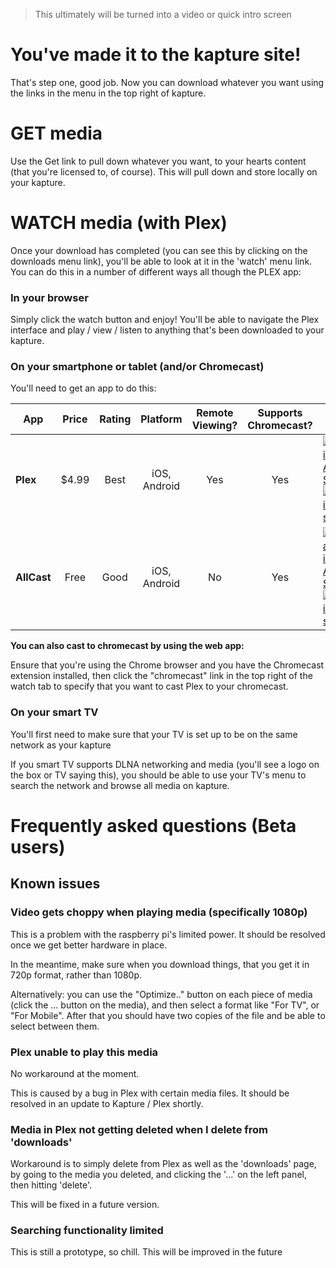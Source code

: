> This ultimately will be turned into a video or quick intro screen

# You've made it to the kapture site!

That's step one, good job.  Now you can download whatever you want using the links in the menu in the top right of kapture.

# GET media

Use the Get link to pull down whatever you want, to your hearts content (that you're licensed to, of course).  This will pull down and store locally on your kapture.

# WATCH media (with Plex)

Once your download has completed (you can see this by clicking on the downloads menu link), you'll be able to look at it in the 'watch' menu link.  You can do this in a number of different ways all though the PLEX app:

### In your browser

Simply click the watch button and enjoy!  You'll be able to navigate the Plex interface and play / view / listen to anything that's been downloaded to your kapture.

### On your smartphone or tablet (and/or Chromecast)

You'll need to get an app to do this:

[ios-app-store-logo]: https://devimages.apple.com.edgekey.net/app-store/marketing/guidelines/images/badge-download-on-the-app-store.svg "App store logo"
[google-play-logo]: https://play.google.com/intl/en_us/badges/images/badge_new.png "Google play link"

| App         | Price | Rating | Platform     | Remote Viewing? | Supports Chromecast? | Link |
| ----------- |:-----:|:------:|:------------:|:--------------:|:---------------------:| ---- |
| **Plex**    | $4.99 | Best   | iOS, Android | Yes            | Yes                   | [![Plex in iOS App Store][ios-app-store-logo]](https://play.google.com/store/apps/details?id=com.plexapp.android)  [![Plex in play store][google-play-logo]](https://play.google.com/store/apps/details?id=com.plexapp.android) |
| **AllCast** | Free  | Good   | iOS, Android | No             | Yes                   | [![Allcast in iOS App Store][ios-app-store-logo]](https://itunes.com/app/allcast-cast-photos-music) [](https://play.google.com/store/apps/details?id=com.koushikdutta.cast) [![Plex in play store][google-play-logo]](https://play.google.com/store/apps/details?id=com.koushikdutta.cast) |

**You can also cast to chromecast by using the web app:**

Ensure that you're using the Chrome browser and you have the Chromecast extension installed, then click the "chromecast" link in the top right of the watch tab to specify that you want to cast Plex to your chromecast.

### On your smart TV

You'll first need to make sure that your TV is set up to be on the same network as your kapture

If you smart TV supports DLNA networking and media (you'll see a logo on the box or TV saying this), you should be able to use your TV's menu to search the network and browse all media on kapture.


# Frequently asked questions (Beta users)


## Known issues

### Video gets choppy when playing media (specifically 1080p)

This is a problem with the raspberry pi's limited power.  It should be resolved once we get better hardware in place.

In the meantime, make sure when you download things, that you get it in 720p format, rather than 1080p.  

Alternatively: you can use the "Optimize.." button on each piece of media (click the ... button on the media), and then select a format like "For TV", or "For Mobile".  After that you should have two copies of the file and be able to select between them.

### Plex unable to play this media

No workaround at the moment.  

This is caused by a bug in Plex with certain media files.  It should be resolved in an update to Kapture / Plex shortly.


### Media in Plex not getting deleted when I delete from 'downloads'

Workaround is to simply delete from Plex as well as the 'downloads' page, by going to the media you deleted, and clicking the '...' on the left panel, then hitting 'delete'.

This will be fixed in a future version.

### Searching functionality limited

This is still a prototype, so chill.  This will be improved in the future
